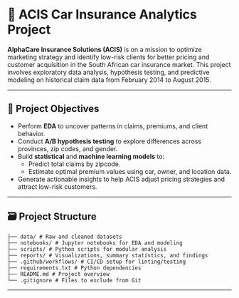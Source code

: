 # 🚗 ACIS Car Insurance Analytics Project

**AlphaCare Insurance Solutions (ACIS)** is on a mission to optimize marketing strategy and identify low-risk clients for better pricing and customer acquisition in the South African car insurance market. This project involves exploratory data analysis, hypothesis testing, and predictive modeling on historical claim data from February 2014 to August 2015.

---

## 📌 Project Objectives

- Perform **EDA** to uncover patterns in claims, premiums, and client behavior.
- Conduct **A/B hypothesis testing** to explore differences across provinces, zip codes, and gender.
- Build **statistical** and **machine learning models** to:
  - Predict total claims by zipcode.
  - Estimate optimal premium values using car, owner, and location data.
- Generate actionable insights to help ACIS adjust pricing strategies and attract low-risk customers.

---

## 🗃️ Project Structure
```
├── data/ # Raw and cleaned datasets
├── notebooks/ # Jupyter notebooks for EDA and modeling
├── scripts/ # Python scripts for modular analysis
├── reports/ # Visualizations, summary statistics, and findings
├── .github/workflows/ # CI/CD setup for linting/testing
├── requirements.txt # Python dependencies
├── README.md # Project overview
└── .gitignore # Files to exclude from Git
```
---
